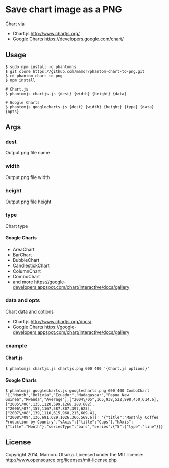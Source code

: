 # Save chart image as a PNG

Chart via
* Chart.js http://www.chartjs.org/
* Google Charts https://developers.google.com/chart/

## Usage

    $ sudo npm install -g phantomjs
    $ git clone https://github.com/mamor/phantom-chart-to-png.git
    $ cd phantom-chart-to-png
    $ npm install

    # Chart.js
    $ phantomjs chartjs.js {dest} {width} {height} {data}

    # Google Charts
    $ phantomjs googlecharts.js {dest} {width} {height} {type} {data} {opts}

## Args

### dest
Output png file name

### width
Output png file width

### height
Output png file height

### type
Chart type

#### Google Charts
* AreaChart
* BarChart
* BubbleChart
* CandlestickChart
* ColumnChart
* ComboChart
* and more https://google-developers.appspot.com/chart/interactive/docs/gallery

### data and opts
Chart data and options
* Chart.js http://www.chartjs.org/docs/
* Google Charts https://google-developers.appspot.com/chart/interactive/docs/gallery

### example

#### Chart.js

    $ phantomjs chartjs.js chartjs.png 600 400 '{Chart.js options}'

#### Google Charts

    $ phantomjs googlecharts.js googlecharts.png 600 400 ComboChart '[["Month","Bolivia","Ecuador","Madagascar","Papua New Guinea","Rwanda","Average"],["2004\/05",165,938,522,998,450,614.6],["2005\/06",135,1120,599,1268,288,682],["2006\/07",157,1167,587,807,397,623],["2007\/08",139,1110,615,968,215,609.4],["2008\/09",136,691,629,1026,366,569.6]]' '{"title":"Monthly Coffee Production by Country","vAxis":{"title":"Cups"},"hAxis":{"title":"Month"},"seriesType":"bars","series":{"5":{"type":"line"}}}'

## License
Copyright 2014, Mamoru Otsuka. Licensed under the MIT license: http://www.opensource.org/licenses/mit-license.php

